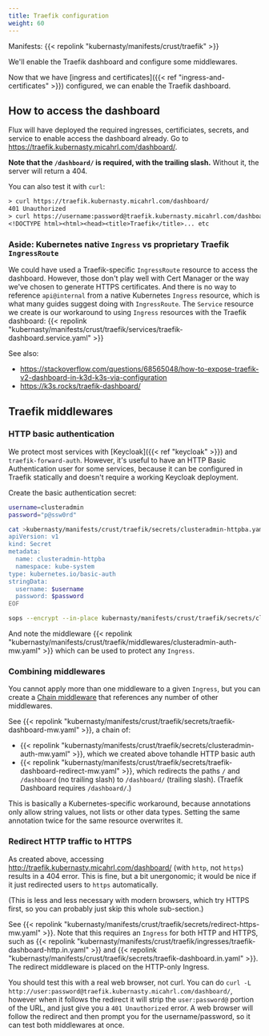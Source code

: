 ```yaml
---
title: Traefik configuration
weight: 60
---
```


Manifests: {{< repolink "kubernasty/manifests/crust/traefik" >}}

We'll enable the Traefik dashboard and configure some middlewares.

Now that we have [ingress and certificates]({{< ref "ingress-and-certificates" >}}) configured,
we can enable the Traefik dashboard.

## How to access the dashboard

Flux will have deployed the required ingresses, certificiates, secrets, and service
to enable access the dashboard already.
Go to <https://traefik.kubernasty.micahrl.com/dashboard/>.

**Note that the `/dashboard/` is required, with the trailing slash.**
Without it, the server will return a 404.

You can also test it with `curl`:

```txt
> curl https://traefik.kubernasty.micahrl.com/dashboard/
401 Unauthorized
> curl https://username:password@traefik.kubernasty.micahrl.com/dashboard/
<!DOCTYPE html><html><head><title>Traefik</title>... etc
```

### Aside: Kubernetes native `Ingress` vs proprietary Traefik `IngressRoute`

We could have used a Traefik-specific `IngressRoute` resource to access the dashboard.
However, those don't play well with Cert Manager or the way we've chosen to generate HTTPS certificates.
And there is no way to reference `api@internal` from a native Kubernetes `Ingress` resource,
which is what many guides suggest doing with `IngressRoute`.
The `Service` resource we create is our workaround to using `Ingress` resources
with the Traefik dashboard:
{{< repolink "kubernasty/manifests/crust/traefik/services/traefik-dashboard.service.yaml" >}}

See also:

* <https://stackoverflow.com/questions/68565048/how-to-expose-traefik-v2-dashboard-in-k3d-k3s-via-configuration>
* <https://k3s.rocks/traefik-dashboard/>

## Traefik middlewares

### HTTP basic authentication

We protect most services with [Keycloak]({{< ref "keycloak" >}}) and `traefik-forward-auth`.
However, it's useful to have an HTTP Basic Authentication user for some services,
because it can be configured in Traefik statically and doesn't require a working Keycloak deployment.

Create the basic authentication secret:

```sh
username=clusteradmin
password="p@ssw0rd"

cat >kubernasty/manifests/crust/traefik/secrets/clusteradmin-httpba.yaml <<EOF
apiVersion: v1
kind: Secret
metadata:
  name: clusteradmin-httpba
  namespace: kube-system
type: kubernetes.io/basic-auth
stringData:
  username: $username
  password: $password
EOF

sops --encrypt --in-place kubernasty/manifests/crust/traefik/secrets/clusteradmin-httpba.yaml
```

And note the middleware
{{< repolink "kubernasty/manifests/crust/traefik/middlewares/clusteradmin-auth-mw.yaml" >}}
which can be used to protect any `Ingress`.

### Combining middlewares

You cannot apply more than one middleware to a given `Ingress`,
but you can create a [Chain middleware](https://doc.traefik.io/traefik/middlewares/http/chain/)
that references any number of other middlewares.

See {{< repolink "kubernasty/manifests/crust/traefik/secrets/traefik-dashboard-mw.yaml" >}},
a chain of:

* {{< repolink "kubernasty/manifests/crust/traefik/secrets/clusteradmin-auth-mw.yaml" >}},
  which we created above tohandle HTTP basic auth
* {{< repolink "kubernasty/manifests/crust/traefik/secrets/traefik-dashboard-redirect-mw.yaml" >}},
  which redirects the paths `/` and `/dashboard` (no trailing slash) to `/dashboard/` (trailing slash).
  (Traefik Dashboard requires `/dashboard/`.)

This is basically a Kubernetes-specific workaround, because
annotations only allow string values, not lists or other data types.
Setting the same annotation twice for the same resource overwrites it.

### Redirect HTTP traffic to HTTPS

As created above, accessing <http://traefik.kubernasty.micahrl.com/dashboard/> (with `http`, not `https`)
results in a 404 error.
This is fine, but a bit unergonomic;
it would be nice if it just redirected users to `https` automatically.

(This is less and less necessary with modern browsers,
which try HTTPS first,
so you can probably just skip this whole sub-section.)

See {{< repolink "kubernasty/manifests/crust/traefik/secrets/redirect-https-mw.yaml" >}}.
Note that this requires an `Ingress` for both HTTP and HTTPS, such as
{{< repolink "kubernasty/manifests/crust/traefik/ingresses/traefik-dashboard-http.in.yaml" >}}
and {{< repolink "kubernasty/manifests/crust/traefik/secrets/traefik-dashboard.in.yaml" >}}.
The redirect middleware is placed on the HTTP-only Ingress.

You should test this with a real web browser, not curl.
You can do `curl -L http://user:password@traefik.kubernasty.micahrl.com/dashboard/`,
however when it follows the redirect it will strip the `user:password@` portion of the URL,
and just give you a `401 Unauthorized` error.
A web browser will follow the redirect and then prompt you for the username/password,
so it can test both middlewares at once.
